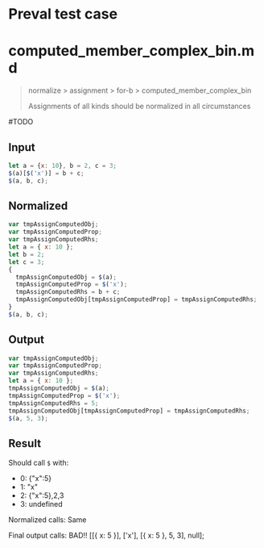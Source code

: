 # Preval test case

# computed_member_complex_bin.md

> normalize > assignment > for-b > computed_member_complex_bin
>
> Assignments of all kinds should be normalized in all circumstances

#TODO

## Input

`````js filename=intro
let a = {x: 10}, b = 2, c = 3;
$(a)[$('x')] = b + c;
$(a, b, c);
`````

## Normalized

`````js filename=intro
var tmpAssignComputedObj;
var tmpAssignComputedProp;
var tmpAssignComputedRhs;
let a = { x: 10 };
let b = 2;
let c = 3;
{
  tmpAssignComputedObj = $(a);
  tmpAssignComputedProp = $('x');
  tmpAssignComputedRhs = b + c;
  tmpAssignComputedObj[tmpAssignComputedProp] = tmpAssignComputedRhs;
}
$(a, b, c);
`````

## Output

`````js filename=intro
var tmpAssignComputedObj;
var tmpAssignComputedProp;
var tmpAssignComputedRhs;
let a = { x: 10 };
tmpAssignComputedObj = $(a);
tmpAssignComputedProp = $('x');
tmpAssignComputedRhs = 5;
tmpAssignComputedObj[tmpAssignComputedProp] = tmpAssignComputedRhs;
$(a, 5, 3);
`````

## Result

Should call `$` with:
 - 0: {"x":5}
 - 1: "x"
 - 2: {"x":5},2,3
 - 3: undefined

Normalized calls: Same

Final output calls: BAD!!
[[{ x: 5 }], ['x'], [{ x: 5 }, 5, 3], null];

